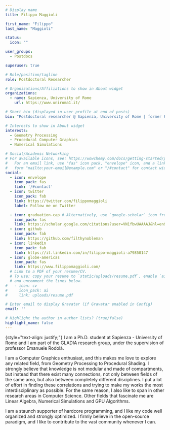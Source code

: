 ```yaml
---
# Display name
title: Filippo Maggioli

first_name: "Filippo"
last_name: "Maggioli"

status:
  icon: ""

user_groups:
  - Postdocs

superuser: true

# Role/position/tagline
role: Postdoctoral Researcher

# Organizations/Affiliations to show in About widget
organizations:
  - name: Sapienza, University of Rome
    url: https://www.uniroma1.it/

# Short bio (displayed in user profile at end of posts)
bio: "Postdoctoral researcher @ Sapienza, University of Rome | former PhD visiting @ KAUST, King Abdullah University of Science and Technology"

# Interests to show in About widget
interests:
  - Geometry Processing
  - Procedural Computer Graphics
  - Numerical Simulations

# Social/Academic Networking
# For available icons, see: https://wowchemy.com/docs/getting-started/page-builder/#icons
#   For an email link, use "fas" icon pack, "envelope" icon, and a link in the
#   form "mailto:your-email@example.com" or "/#contact" for contact widget.
social:
  - icon: envelope
    icon_pack: fas
    link: '/#contact'
  - icon: twitter
    icon_pack: fab
    link: https://twitter.com/filippomaggioli
    label: Follow me on Twitter

  - icon: graduation-cap # Alternatively, use `google-scholar` icon from `ai` icon pack
    icon_pack: fas
    link: https://scholar.google.com/citations?user=VN1fbwUAAAAJ&hl=en&oi=ao
  - icon: github
    icon_pack: fab
    link: https://github.com/filthynobleman
  - icon: linkedin
    icon_pack: fab
    link: https://it.linkedin.com/in/filippo-maggioli-a79850147
  - icon: globe-americas
    icon_pack: fas
    link: https://www.filippomaggioli.com/
  # Link to a PDF of your resume/CV.
  # To use: copy your resume to `static/uploads/resume.pdf`, enable `ai` icons in `params.yaml`,
  # and uncomment the lines below.
#   - icon: cv
#     icon_pack: ai
#     link: uploads/resume.pdf

# Enter email to display Gravatar (if Gravatar enabled in Config)
email: ''

# Highlight the author in author lists? (true/false)
highlight_name: false
---
```



{style="text-align: justify;"}
I am a Ph.D. student at Sapienza - University of Rome and I am part of the GLADIA research
group, under the supervision of professor Emanuele Rodolà.

I am a Computer Graphics enthusiast, and this makes me love to explore any related field, from
Geometry Processing to Procedural Shading.
I strongly believe that knowledge is not modular and made of compartments, but instead
that there exist many connections, not only between fields of the same area, but also between
completely different disciplines. I put a lot of effort in finding these correlations and trying to
make my works the most interdisciplinary as possible.
For the same reason, I also like to span in other research areas in Computer Science. Other
fields that fascinate me are Linear Algebra, Numerical Simulations and GPU Algorithms.

I am a staunch supporter of hardcore programming, and I like my code well organized and
strongly optimized. I firmly believe in the open-source paradigm, and I like to contribute
to the vast community whenever I can.
